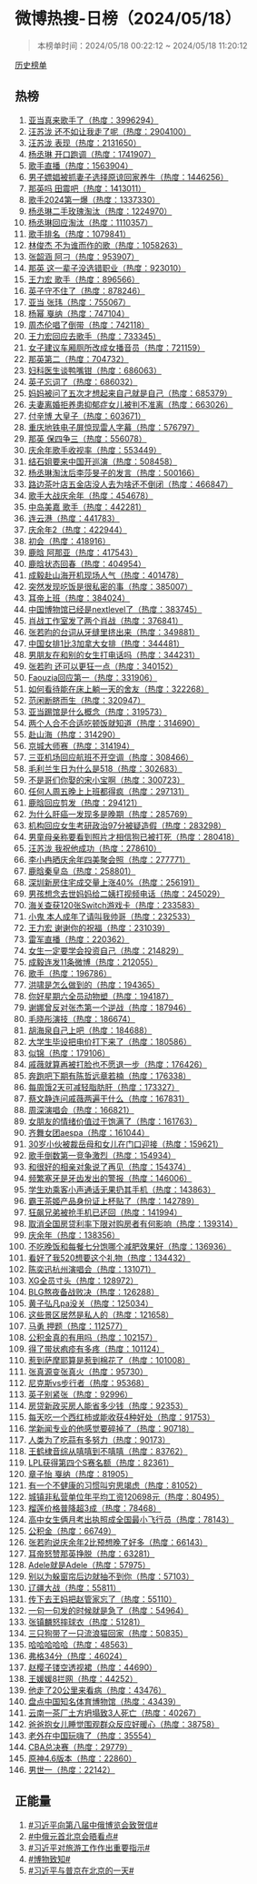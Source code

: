 <h1>
微博热搜-日榜（2024/05/18）
</h1>
<blockquote>
<p>
本榜单时间：2024/05/18 00:22:12 ~ 2024/05/18 11:20:12
</p>
</blockquote>
<p>
<a href="https://github.com/daifee/weibo-hot-search/tree/main/archives/daily">历史榜单</a>
</p>
<h2>
热榜
</h2>
<ol>

<li>
<a href="https://s.weibo.com/weibo?q=%23%E4%BA%9A%E5%BD%93%E7%9C%9F%E6%9D%A5%E6%AD%8C%E6%89%8B%E4%BA%86%23" target="weibo">
亚当真来歌手了（热度：3996294）
</a>
</li>

<li>
<a href="https://s.weibo.com/weibo?q=%23%E6%B1%AA%E8%8B%8F%E6%B3%B7%20%E8%BF%98%E4%B8%8D%E5%A6%82%E8%AE%A9%E6%88%91%E8%B5%B0%E4%BA%86%E5%91%A2%23" target="weibo">
汪苏泷 还不如让我走了呢（热度：2904100）
</a>
</li>

<li>
<a href="https://s.weibo.com/weibo?q=%23%E6%B1%AA%E8%8B%8F%E6%B3%B7%20%E8%A1%A8%E7%8E%B0%23" target="weibo">
汪苏泷 表现（热度：2131650）
</a>
</li>

<li>
<a href="https://s.weibo.com/weibo?q=%23%E6%9D%A8%E4%B8%9E%E7%90%B3%20%E5%BC%80%E5%8F%A3%E8%B7%91%E8%B0%83%23" target="weibo">
杨丞琳 开口跑调（热度：1741907）
</a>
</li>

<li>
<a href="https://s.weibo.com/weibo?q=%23%E6%AD%8C%E6%89%8B%E7%9B%B4%E6%92%AD%23" target="weibo">
歌手直播（热度：1563904）
</a>
</li>

<li>
<a href="https://s.weibo.com/weibo?q=%23%E7%94%B7%E5%AD%90%E5%AB%96%E5%A8%BC%E8%A2%AB%E6%8A%93%E5%A6%BB%E5%AD%90%E9%80%89%E6%8B%A9%E5%8E%9F%E8%B0%85%E5%9B%9E%E5%AE%B6%E5%85%BB%E7%89%9B%23" target="weibo">
男子嫖娼被抓妻子选择原谅回家养牛（热度：1446256）
</a>
</li>

<li>
<a href="https://s.weibo.com/weibo?q=%23%E9%82%A3%E8%8B%B1%E5%90%97%20%E7%94%B0%E9%9C%87%E5%90%A7%23" target="weibo">
那英吗 田震吧（热度：1413011）
</a>
</li>

<li>
<a href="https://s.weibo.com/weibo?q=%23%E6%AD%8C%E6%89%8B2024%E7%AC%AC%E4%B8%80%E7%88%86%23" target="weibo">
歌手2024第一爆（热度：1337330）
</a>
</li>

<li>
<a href="https://s.weibo.com/weibo?q=%23%E6%9D%A8%E4%B8%9E%E7%90%B3%E4%BA%8C%E6%89%8B%E7%8E%AB%E7%91%B0%E6%B7%98%E6%B1%B0%23" target="weibo">
杨丞琳二手玫瑰淘汰（热度：1224970）
</a>
</li>

<li>
<a href="https://s.weibo.com/weibo?q=%23%E6%9D%A8%E4%B8%9E%E7%90%B3%E5%9B%9E%E5%BA%94%E6%B7%98%E6%B1%B0%23" target="weibo">
杨丞琳回应淘汰（热度：1110357）
</a>
</li>

<li>
<a href="https://s.weibo.com/weibo?q=%23%E6%AD%8C%E6%89%8B%E6%8E%92%E5%90%8D%23" target="weibo">
歌手排名（热度：1079841）
</a>
</li>

<li>
<a href="https://s.weibo.com/weibo?q=%23%E6%9E%97%E4%BF%8A%E6%9D%B0%20%E4%B8%8D%E4%B8%BA%E8%B0%81%E8%80%8C%E4%BD%9C%E7%9A%84%E6%AD%8C%23" target="weibo">
林俊杰 不为谁而作的歌（热度：1058263）
</a>
</li>

<li>
<a href="https://s.weibo.com/weibo?q=%23%E5%BC%A0%E9%9F%B6%E6%B6%B5%20%E9%98%BF%E5%88%81%23" target="weibo">
张韶涵 阿刁（热度：953907）
</a>
</li>

<li>
<a href="https://s.weibo.com/weibo?q=%23%E9%82%A3%E8%8B%B1%20%E8%BF%99%E4%B8%80%E8%BE%88%E5%AD%90%E6%B2%A1%E9%80%89%E9%94%99%E8%81%8C%E4%B8%9A%23" target="weibo">
那英 这一辈子没选错职业（热度：923010）
</a>
</li>

<li>
<a href="https://s.weibo.com/weibo?q=%23%E7%8E%8B%E5%8A%9B%E5%AE%8F%20%E6%AD%8C%E6%89%8B%23" target="weibo">
王力宏 歌手（热度：896566）
</a>
</li>

<li>
<a href="https://s.weibo.com/weibo?q=%23%E8%8B%B1%E5%AD%90%E5%AE%88%E4%B8%8D%E4%BD%8F%E4%BA%86%23" target="weibo">
英子守不住了（热度：878246）
</a>
</li>

<li>
<a href="https://s.weibo.com/weibo?q=%23%E4%BA%9A%E5%BD%93%20%E5%BC%A0%E7%8E%AE%23" target="weibo">
亚当 张玮（热度：755067）
</a>
</li>

<li>
<a href="https://s.weibo.com/weibo?q=%23%E6%9D%A8%E5%B9%82%20%E6%88%9B%E7%BA%B3%23" target="weibo">
杨幂 戛纳（热度：747104）
</a>
</li>

<li>
<a href="https://s.weibo.com/weibo?q=%23%E5%91%A8%E6%9D%B0%E4%BC%A6%E5%94%B1%E4%BA%86%E5%80%92%E5%B8%A6%23" target="weibo">
周杰伦唱了倒带（热度：742118）
</a>
</li>

<li>
<a href="https://s.weibo.com/weibo?q=%23%E7%8E%8B%E5%8A%9B%E5%AE%8F%E5%9B%9E%E5%BA%94%E5%8E%BB%E6%AD%8C%E6%89%8B%23" target="weibo">
王力宏回应去歌手（热度：733345）
</a>
</li>

<li>
<a href="https://s.weibo.com/weibo?q=%23%E5%A5%B3%E5%AD%90%E5%BB%BA%E8%AE%AE%E8%BD%A6%E5%8E%A2%E5%8E%95%E6%89%80%E6%94%B9%E6%88%90%E5%A5%B3%E6%92%AD%E9%9F%B3%E5%91%98%23" target="weibo">
女子建议车厢厕所改成女播音员（热度：721159）
</a>
</li>

<li>
<a href="https://s.weibo.com/weibo?q=%23%E9%82%A3%E8%8B%B1%E7%AC%AC%E4%BA%8C%23" target="weibo">
那英第二（热度：704732）
</a>
</li>

<li>
<a href="https://s.weibo.com/weibo?q=%23%E5%A6%87%E7%A7%91%E5%8C%BB%E7%94%9F%E8%B0%88%E9%B8%AD%E5%98%B4%E9%92%B3%23" target="weibo">
妇科医生谈鸭嘴钳（热度：686063）
</a>
</li>

<li>
<a href="https://s.weibo.com/weibo?q=%23%E8%8B%B1%E5%AD%90%E5%BF%98%E8%AF%8D%E4%BA%86%23" target="weibo">
英子忘词了（热度：686032）
</a>
</li>

<li>
<a href="https://s.weibo.com/weibo?q=%23%E5%A6%88%E5%A6%88%E8%A2%AB%E9%97%AE%E4%BA%86%E4%BA%94%E6%AC%A1%E6%89%8D%E6%83%B3%E8%B5%B7%E6%9D%A5%E8%87%AA%E5%B7%B1%E5%B0%B1%E6%98%AF%E8%87%AA%E5%B7%B1%23" target="weibo">
妈妈被问了五次才想起来自己就是自己（热度：685379）
</a>
</li>

<li>
<a href="https://s.weibo.com/weibo?q=%23%E5%A4%AB%E5%A6%BB%E7%A6%BB%E5%A9%9A%E6%8B%92%E5%85%BB%E6%82%A3%E6%8A%91%E9%83%81%E7%97%87%E5%A5%B3%E5%84%BF%E8%A2%AB%E5%88%A4%E4%B8%8D%E5%87%86%E7%A6%BB%23" target="weibo">
夫妻离婚拒养患抑郁症女儿被判不准离（热度：663026）
</a>
</li>

<li>
<a href="https://s.weibo.com/weibo?q=%23%E4%BB%98%E8%BE%9B%E5%8D%9A%20%E5%A4%A7%E7%9A%87%E5%AD%90%23" target="weibo">
付辛博 大皇子（热度：603671）
</a>
</li>

<li>
<a href="https://s.weibo.com/weibo?q=%23%E9%87%8D%E5%BA%86%E5%9C%B0%E9%93%81%E7%94%B5%E5%AD%90%E5%B1%8F%E6%83%8A%E7%8E%B0%E9%9B%B7%E4%BA%BA%E5%AD%97%E5%B9%95%23" target="weibo">
重庆地铁电子屏惊现雷人字幕（热度：576797）
</a>
</li>

<li>
<a href="https://s.weibo.com/weibo?q=%23%E9%82%A3%E8%8B%B1%20%E4%BF%9D%E5%9B%9B%E4%BA%89%E4%B8%89%23" target="weibo">
那英 保四争三（热度：556078）
</a>
</li>

<li>
<a href="https://s.weibo.com/weibo?q=%23%E5%BA%86%E4%BD%99%E5%B9%B4%E6%AD%8C%E6%89%8B%E6%94%B6%E8%A7%86%E7%8E%87%23" target="weibo">
庆余年歌手收视率（热度：553449）
</a>
</li>

<li>
<a href="https://s.weibo.com/weibo?q=%23%E7%BB%93%E7%9F%B3%E5%A7%90%E8%A6%81%E6%9D%A5%E4%B8%AD%E5%9B%BD%E5%BC%80%E5%B7%A1%E6%BC%94%23" target="weibo">
结石姐要来中国开巡演（热度：508458）
</a>
</li>

<li>
<a href="https://s.weibo.com/weibo?q=%23%E6%9D%A8%E4%B8%9E%E7%90%B3%E6%B7%98%E6%B1%B0%E5%90%8E%E6%9D%8E%E8%8E%8E%E6%97%BB%E5%AD%90%E7%9A%84%E5%8F%91%E8%A8%80%23" target="weibo">
杨丞琳淘汰后李莎旻子的发言（热度：500166）
</a>
</li>

<li>
<a href="https://s.weibo.com/weibo?q=%23%E8%B7%AF%E8%BE%B9%E8%8C%B6%E5%8F%B6%E5%BA%97%E4%BA%94%E9%87%91%E5%BA%97%E6%B2%A1%E4%BA%BA%E5%8E%BB%E4%B8%BA%E5%95%A5%E8%BF%98%E4%B8%8D%E5%80%92%E9%97%AD%23" target="weibo">
路边茶叶店五金店没人去为啥还不倒闭（热度：466847）
</a>
</li>

<li>
<a href="https://s.weibo.com/weibo?q=%23%E6%AD%8C%E6%89%8B%E5%A4%A7%E6%88%98%E5%BA%86%E4%BD%99%E5%B9%B4%23" target="weibo">
歌手大战庆余年（热度：454678）
</a>
</li>

<li>
<a href="https://s.weibo.com/weibo?q=%23%E4%B8%AD%E5%B2%9B%E7%BE%8E%E5%98%89%20%E6%AD%8C%E6%89%8B%23" target="weibo">
中岛美嘉 歌手（热度：442281）
</a>
</li>

<li>
<a href="https://s.weibo.com/weibo?q=%23%E8%BF%9E%E4%BA%91%E6%B8%AF%23" target="weibo">
连云港（热度：441783）
</a>
</li>

<li>
<a href="https://s.weibo.com/weibo?q=%23%E5%BA%86%E4%BD%99%E5%B9%B42%23" target="weibo">
庆余年2（热度：422944）
</a>
</li>

<li>
<a href="https://s.weibo.com/weibo?q=%23%E5%88%9D%E4%BC%9A%23" target="weibo">
初会（热度：418916）
</a>
</li>

<li>
<a href="https://s.weibo.com/weibo?q=%23%E9%B9%BF%E6%99%97%20%E9%98%BF%E9%82%A3%E4%BA%9A%23" target="weibo">
鹿晗 阿那亚（热度：417543）
</a>
</li>

<li>
<a href="https://s.weibo.com/weibo?q=%23%E9%B9%BF%E6%99%97%E7%8A%B6%E6%80%81%E5%9B%9E%E6%98%A5%23" target="weibo">
鹿晗状态回春（热度：404954）
</a>
</li>

<li>
<a href="https://s.weibo.com/weibo?q=%23%E6%88%90%E6%AF%85%E8%B5%B4%E5%B1%B1%E6%B5%B7%E5%BC%80%E6%9C%BA%E7%8E%B0%E5%9C%BA%E4%BA%BA%E6%B0%94%23" target="weibo">
成毅赴山海开机现场人气（热度：401478）
</a>
</li>

<li>
<a href="https://s.weibo.com/weibo?q=%23%E7%AA%81%E7%84%B6%E5%8F%91%E7%8E%B0%E5%90%83%E9%A5%AD%E6%98%AF%E5%BE%88%E7%A7%81%E5%AF%86%E7%9A%84%E4%BA%8B%23" target="weibo">
突然发现吃饭是很私密的事（热度：385007）
</a>
</li>

<li>
<a href="https://s.weibo.com/weibo?q=%23%E8%80%B3%E5%B8%9D%E4%B8%8A%E7%8F%AD%23" target="weibo">
耳帝上班（热度：384024）
</a>
</li>

<li>
<a href="https://s.weibo.com/weibo?q=%23%E4%B8%AD%E5%9B%BD%E5%8D%9A%E7%89%A9%E9%A6%86%E5%B7%B2%E7%BB%8F%E6%98%AFnextlevel%E4%BA%86%23" target="weibo">
中国博物馆已经是nextlevel了（热度：383745）
</a>
</li>

<li>
<a href="https://s.weibo.com/weibo?q=%23%E8%82%96%E6%88%98%E5%B7%A5%E4%BD%9C%E5%AE%A4%E5%8F%91%E4%BA%86%E4%B8%A4%E4%B8%AA%E8%82%96%E6%88%98%23" target="weibo">
肖战工作室发了两个肖战（热度：376841）
</a>
</li>

<li>
<a href="https://s.weibo.com/weibo?q=%23%E5%BC%A0%E8%8B%A5%E6%98%80%E7%9A%84%E5%8F%B0%E8%AF%8D%E4%BB%8E%E7%89%99%E7%BC%9D%E9%87%8C%E6%8C%A4%E5%87%BA%E6%9D%A5%23" target="weibo">
张若昀的台词从牙缝里挤出来（热度：349881）
</a>
</li>

<li>
<a href="https://s.weibo.com/weibo?q=%23%E4%B8%AD%E5%9B%BD%E5%A5%B3%E6%8E%921%E6%AF%943%E5%8A%A0%E6%8B%BF%E5%A4%A7%E5%A5%B3%E6%8E%92%23" target="weibo">
中国女排1比3加拿大女排（热度：344481）
</a>
</li>

<li>
<a href="https://s.weibo.com/weibo?q=%23%E7%94%B7%E6%9C%8B%E5%8F%8B%E5%9C%A8%E5%92%8C%E5%88%AB%E7%9A%84%E5%A5%B3%E7%94%9F%E6%89%93%E7%94%B5%E8%AF%9D%E5%90%97%23" target="weibo">
男朋友在和别的女生打电话吗（热度：344231）
</a>
</li>

<li>
<a href="https://s.weibo.com/weibo?q=%23%E5%BC%A0%E8%8B%A5%E6%98%80%20%E8%BF%98%E5%8F%AF%E4%BB%A5%E6%9B%B4%E7%8B%82%E4%B8%80%E7%82%B9%23" target="weibo">
张若昀 还可以更狂一点（热度：340152）
</a>
</li>

<li>
<a href="https://s.weibo.com/weibo?q=%23Faouzia%E5%9B%9E%E5%BA%94%E7%AC%AC%E4%B8%80%23" target="weibo">
Faouzia回应第一（热度：331906）
</a>
</li>

<li>
<a href="https://s.weibo.com/weibo?q=%23%E5%A6%82%E4%BD%95%E7%9C%8B%E5%BE%85%E8%83%BD%E5%9C%A8%E5%BA%8A%E4%B8%8A%E8%BA%BA%E4%B8%80%E5%A4%A9%E7%9A%84%E8%88%8D%E5%8F%8B%23" target="weibo">
如何看待能在床上躺一天的舍友（热度：322268）
</a>
</li>

<li>
<a href="https://s.weibo.com/weibo?q=%23%E8%8C%83%E9%97%B2%E6%96%AD%E8%84%90%E8%80%8C%E7%94%9F%23" target="weibo">
范闲断脐而生（热度：320947）
</a>
</li>

<li>
<a href="https://s.weibo.com/weibo?q=%23%E4%BA%9A%E5%BD%93%E8%B8%A2%E9%A6%86%E6%98%AF%E4%BB%80%E4%B9%88%E6%A6%82%E5%BF%B5%23" target="weibo">
亚当踢馆是什么概念（热度：319573）
</a>
</li>

<li>
<a href="https://s.weibo.com/weibo?q=%23%E4%B8%A4%E4%B8%AA%E4%BA%BA%E5%90%88%E4%B8%8D%E5%90%88%E9%80%82%E5%90%83%E9%A1%BF%E9%A5%AD%E5%B0%B1%E7%9F%A5%E9%81%93%23" target="weibo">
两个人合不合适吃顿饭就知道（热度：314690）
</a>
</li>

<li>
<a href="https://s.weibo.com/weibo?q=%23%E8%B5%B4%E5%B1%B1%E6%B5%B7%23" target="weibo">
赴山海（热度：314290）
</a>
</li>

<li>
<a href="https://s.weibo.com/weibo?q=%23%E4%BA%AC%E5%9F%8E%E5%A4%A7%E5%B8%88%E8%B5%9B%23" target="weibo">
京城大师赛（热度：314194）
</a>
</li>

<li>
<a href="https://s.weibo.com/weibo?q=%23%E4%B8%89%E4%BA%9A%E6%9C%BA%E5%9C%BA%E5%9B%9E%E5%BA%94%E8%88%AA%E7%8F%AD%E4%B8%8D%E5%BC%80%E7%A9%BA%E8%B0%83%23" target="weibo">
三亚机场回应航班不开空调（热度：308466）
</a>
</li>

<li>
<a href="https://s.weibo.com/weibo?q=%23%E6%AF%9B%E5%88%A9%E5%85%B0%E7%94%9F%E6%97%A5%E4%B8%BA%E4%BB%80%E4%B9%88%E6%98%AF518%23" target="weibo">
毛利兰生日为什么是518（热度：302683）
</a>
</li>

<li>
<a href="https://s.weibo.com/weibo?q=%23%E4%B8%8D%E6%98%AF%E5%93%A5%E4%BB%AC%E4%BD%A0%E5%A8%B6%E7%9A%84%E5%AE%8B%E5%B0%8F%E5%AE%9D%E5%95%8A%23" target="weibo">
不是哥们你娶的宋小宝啊（热度：300723）
</a>
</li>

<li>
<a href="https://s.weibo.com/weibo?q=%23%E4%BB%BB%E4%BD%95%E4%BA%BA%E5%91%A8%E4%BA%94%E6%99%9A%E4%B8%8A%E4%B8%8A%E7%8F%AD%E9%83%BD%E5%BE%97%E7%96%AF%23" target="weibo">
任何人周五晚上上班都得疯（热度：297131）
</a>
</li>

<li>
<a href="https://s.weibo.com/weibo?q=%23%E9%B9%BF%E6%99%97%E5%9B%9E%E5%BA%94%E5%89%AA%E5%8F%91%23" target="weibo">
鹿晗回应剪发（热度：294121）
</a>
</li>

<li>
<a href="https://s.weibo.com/weibo?q=%23%E4%B8%BA%E4%BB%80%E4%B9%88%E8%82%9D%E7%99%8C%E4%B8%80%E5%8F%91%E7%8E%B0%E5%A4%9A%E6%98%AF%E6%99%9A%E6%9C%9F%23" target="weibo">
为什么肝癌一发现多是晚期（热度：285769）
</a>
</li>

<li>
<a href="https://s.weibo.com/weibo?q=%23%E6%9C%BA%E6%9E%84%E5%9B%9E%E5%BA%94%E5%A5%B3%E7%94%9F%E8%80%83%E7%A0%94%E6%94%BF%E6%B2%BB97%E5%88%86%E8%A2%AB%E7%96%91%E9%80%A0%E5%81%87%23" target="weibo">
机构回应女生考研政治97分被疑造假（热度：283298）
</a>
</li>

<li>
<a href="https://s.weibo.com/weibo?q=%23%E7%94%B7%E7%AB%A5%E6%AF%8D%E4%BA%B2%E7%A7%B0%E8%A6%81%E7%9C%8B%E5%88%B0%E7%85%A7%E7%89%87%E6%89%8D%E7%9B%B8%E4%BF%A1%E7%8B%97%E5%B7%B2%E8%A2%AB%E6%89%93%E6%AD%BB%23" target="weibo">
男童母亲称要看到照片才相信狗已被打死（热度：280418）
</a>
</li>

<li>
<a href="https://s.weibo.com/weibo?q=%23%E6%B1%AA%E8%8B%8F%E6%B3%B7%20%E6%88%91%E7%A5%9D%E4%BB%96%E6%88%90%E5%8A%9F%23" target="weibo">
汪苏泷 我祝他成功（热度：278610）
</a>
</li>

<li>
<a href="https://s.weibo.com/weibo?q=%23%E6%9D%8E%E5%B0%8F%E5%86%89%E6%99%92%E5%BA%86%E4%BD%99%E5%B9%B4%E5%9B%9B%E7%BE%8E%E8%81%9A%E4%BC%9A%E7%85%A7%23" target="weibo">
李小冉晒庆余年四美聚会照（热度：277771）
</a>
</li>

<li>
<a href="https://s.weibo.com/weibo?q=%23%E9%B9%BF%E6%99%97%E7%A7%A6%E7%9A%87%E5%B2%9B%23" target="weibo">
鹿晗秦皇岛（热度：258801）
</a>
</li>

<li>
<a href="https://s.weibo.com/weibo?q=%23%E6%B7%B1%E5%9C%B3%E6%96%B0%E6%88%BF%E4%BD%8F%E5%AE%85%E6%88%90%E4%BA%A4%E9%87%8F%E4%B8%8A%E6%B6%A840%25%23" target="weibo">
深圳新房住宅成交量上涨40%（热度：256191）
</a>
</li>

<li>
<a href="https://s.weibo.com/weibo?q=%23%E7%94%B7%E5%AD%A9%E6%83%B3%E5%BF%B5%E5%8E%BB%E4%B8%96%E5%A6%88%E5%A6%88%E7%BB%99%E4%BA%8C%E5%A7%A8%E6%89%93%E8%A7%86%E9%A2%91%E7%94%B5%E8%AF%9D%23" target="weibo">
男孩想念去世妈妈给二姨打视频电话（热度：245029）
</a>
</li>

<li>
<a href="https://s.weibo.com/weibo?q=%23%E6%B5%B7%E5%85%B3%E6%9F%A5%E8%8E%B7120%E5%BC%A0Switch%E6%B8%B8%E6%88%8F%E5%8D%A1%23" target="weibo">
海关查获120张Switch游戏卡（热度：233583）
</a>
</li>

<li>
<a href="https://s.weibo.com/weibo?q=%23%E5%B0%8F%E9%AC%BC%20%E6%9C%AC%E4%BA%BA%E6%88%90%E5%B9%B4%E4%BA%86%E8%AF%B7%E5%8F%AB%E6%88%91%E5%B8%85%E5%93%A5%23" target="weibo">
小鬼 本人成年了请叫我帅哥（热度：232533）
</a>
</li>

<li>
<a href="https://s.weibo.com/weibo?q=%23%E7%8E%8B%E5%8A%9B%E5%AE%8F%20%E8%B0%A2%E8%B0%A2%E4%BD%A0%E7%9A%84%E7%A5%9D%E7%A6%8F%23" target="weibo">
王力宏 谢谢你的祝福（热度：231039）
</a>
</li>

<li>
<a href="https://s.weibo.com/weibo?q=%23%E9%9B%B7%E5%86%9B%E7%9B%B4%E6%92%AD%23" target="weibo">
雷军直播（热度：220362）
</a>
</li>

<li>
<a href="https://s.weibo.com/weibo?q=%23%E5%A5%B3%E7%94%9F%E4%B8%80%E5%AE%9A%E8%A6%81%E5%AD%A6%E4%BC%9A%E6%8A%95%E8%B5%84%E8%87%AA%E5%B7%B1%23" target="weibo">
女生一定要学会投资自己（热度：214829）
</a>
</li>

<li>
<a href="https://s.weibo.com/weibo?q=%23%E6%88%90%E6%AF%85%E8%BF%9E%E5%8F%9111%E6%9D%A1%E5%BE%AE%E5%8D%9A%23" target="weibo">
成毅连发11条微博（热度：212055）
</a>
</li>

<li>
<a href="https://s.weibo.com/weibo?q=%23%E6%AD%8C%E6%89%8B%23" target="weibo">
歌手（热度：196786）
</a>
</li>

<li>
<a href="https://s.weibo.com/weibo?q=%23%E6%B4%AA%E5%95%B8%E6%98%AF%E6%80%8E%E4%B9%88%E5%81%9A%E5%88%B0%E7%9A%84%23" target="weibo">
洪啸是怎么做到的（热度：194365）
</a>
</li>

<li>
<a href="https://s.weibo.com/weibo?q=%23%E4%BD%A0%E5%A5%BD%E6%98%9F%E6%9C%9F%E5%85%AD%E5%85%A8%E5%91%98%E5%8A%A8%E7%89%A9%E5%A1%91%23" target="weibo">
你好星期六全员动物塑（热度：194187）
</a>
</li>

<li>
<a href="https://s.weibo.com/weibo?q=%23%E8%B0%A2%E5%A8%9C%E6%9B%BE%E5%8F%8D%E5%AF%B9%E5%BC%A0%E6%9D%B0%E7%AC%AC%E4%B8%80%E4%B8%AA%E9%80%86%E6%88%98%23" target="weibo">
谢娜曾反对张杰第一个逆战（热度：187946）
</a>
</li>

<li>
<a href="https://s.weibo.com/weibo?q=%23%E6%AF%9B%E6%99%93%E5%BD%A4%E6%BC%94%E6%8A%80%23" target="weibo">
毛晓彤演技（热度：186674）
</a>
</li>

<li>
<a href="https://s.weibo.com/weibo?q=%23%E8%83%A1%E6%B5%B7%E6%B3%89%E8%87%AA%E5%B7%B1%E4%B8%8A%E5%90%A7%23" target="weibo">
胡海泉自己上吧（热度：184688）
</a>
</li>

<li>
<a href="https://s.weibo.com/weibo?q=%23%E5%A4%A7%E5%AD%A6%E7%94%9F%E6%AF%95%E8%AE%BE%E6%8A%8A%E7%94%B5%E4%BB%B7%E6%89%93%E4%B8%8B%E6%9D%A5%E4%BA%86%23" target="weibo">
大学生毕设把电价打下来了（热度：180586）
</a>
</li>

<li>
<a href="https://s.weibo.com/weibo?q=%23%E4%BC%BC%E9%94%A6%23" target="weibo">
似锦（热度：179106）
</a>
</li>

<li>
<a href="https://s.weibo.com/weibo?q=%23%E6%88%9A%E8%96%87%E5%B0%B1%E7%AE%97%E5%86%8D%E8%A2%AB%E6%89%93%E8%84%B8%E4%B9%9F%E4%B8%8D%E6%84%BF%E9%80%80%E4%B8%80%E6%AD%A5%23" target="weibo">
戚薇就算再被打脸也不愿退一步（热度：176426）
</a>
</li>

<li>
<a href="https://s.weibo.com/weibo?q=%23%E5%A5%94%E8%B7%91%E5%90%A7%E4%B8%8B%E6%9C%9F%E6%9C%89%E9%99%88%E5%93%B2%E8%BF%9C%E7%AB%A0%E8%8B%A5%E6%A5%A0%23" target="weibo">
奔跑吧下期有陈哲远章若楠（热度：176338）
</a>
</li>

<li>
<a href="https://s.weibo.com/weibo?q=%23%E6%AF%8F%E5%91%A8%E9%A5%BF2%E5%A4%A9%E5%8F%AF%E5%87%8F%E8%BD%BB%E8%84%82%E8%82%AA%E8%82%9D%23" target="weibo">
每周饿2天可减轻脂肪肝（热度：173327）
</a>
</li>

<li>
<a href="https://s.weibo.com/weibo?q=%23%E8%94%A1%E6%96%87%E9%9D%99%E8%BF%9E%E9%97%AE%E6%88%9A%E8%96%87%E4%B8%A4%E9%81%8D%E5%B9%B2%E4%BB%80%E4%B9%88%23" target="weibo">
蔡文静连问戚薇两遍干什么（热度：167831）
</a>
</li>

<li>
<a href="https://s.weibo.com/weibo?q=%23%E5%91%A8%E6%B7%B1%E6%BC%94%E5%94%B1%E4%BC%9A%23" target="weibo">
周深演唱会（热度：166821）
</a>
</li>

<li>
<a href="https://s.weibo.com/weibo?q=%23%E5%A5%B3%E6%9C%8B%E5%8F%8B%E7%9A%84%E6%83%85%E7%BB%AA%E4%BB%B7%E5%80%BC%E8%BF%87%E4%BA%8E%E9%A5%B1%E6%BB%A1%E4%BA%86%23" target="weibo">
女朋友的情绪价值过于饱满了（热度：161763）
</a>
</li>

<li>
<a href="https://s.weibo.com/weibo?q=%23%E9%BD%90%E8%88%9E%E5%A5%B3%E5%9B%A2aespa%23" target="weibo">
齐舞女团aespa（热度：161044）
</a>
</li>

<li>
<a href="https://s.weibo.com/weibo?q=%2330%E5%B2%81%E5%B0%8F%E4%BC%99%E8%A2%AB%E8%A3%81%E5%B2%B3%E6%AF%8D%E5%92%8C%E5%A5%B3%E5%84%BF%E5%9C%A8%E9%97%A8%E5%8F%A3%E8%BF%8E%E6%8E%A5%23" target="weibo">
30岁小伙被裁岳母和女儿在门口迎接（热度：159621）
</a>
</li>

<li>
<a href="https://s.weibo.com/weibo?q=%23%E6%AD%8C%E6%89%8B%E5%80%92%E6%95%B0%E7%AC%AC%E4%B8%80%E7%AB%9E%E4%BA%89%E6%BF%80%E7%83%88%23" target="weibo">
歌手倒数第一竞争激烈（热度：154934）
</a>
</li>

<li>
<a href="https://s.weibo.com/weibo?q=%23%E5%92%8C%E5%BE%88%E5%A5%BD%E7%9A%84%E7%9B%B8%E4%BA%B2%E5%AF%B9%E8%B1%A1%E8%AF%B4%E4%BA%86%E5%86%8D%E8%A7%81%23" target="weibo">
和很好的相亲对象说了再见（热度：154374）
</a>
</li>

<li>
<a href="https://s.weibo.com/weibo?q=%23%E9%A2%91%E7%B9%81%E5%A1%9E%E7%89%99%E6%98%AF%E7%89%99%E9%BD%BF%E5%8F%91%E5%87%BA%E7%9A%84%E8%AD%A6%E6%8A%A5%23" target="weibo">
频繁塞牙是牙齿发出的警报（热度：146006）
</a>
</li>

<li>
<a href="https://s.weibo.com/weibo?q=%23%E5%AD%A6%E7%94%9F%E5%8A%9D%E4%B9%98%E5%AE%A2%E5%B0%8F%E5%A3%B0%E9%80%9A%E8%AF%9D%E6%97%A0%E6%9E%9C%E6%89%94%E5%85%B6%E6%89%8B%E6%9C%BA%23" target="weibo">
学生劝乘客小声通话无果扔其手机（热度：143863）
</a>
</li>

<li>
<a href="https://s.weibo.com/weibo?q=%23%E9%9C%B8%E7%8E%8B%E8%8C%B6%E5%A7%AC%E4%BA%A7%E5%93%81%E8%BA%AB%E4%BB%BD%E8%AF%81%E4%B8%8A%E6%9D%AF%E8%B4%B4%E4%BA%86%23" target="weibo">
霸王茶姬产品身份证上杯贴了（热度：142789）
</a>
</li>

<li>
<a href="https://s.weibo.com/weibo?q=%23%E7%8B%82%E9%A3%99%E5%85%84%E5%BC%9F%E8%A2%AB%E6%8A%A2%E6%89%8B%E6%9C%BA%E5%B7%B2%E8%BF%98%E5%9B%9E%23" target="weibo">
狂飙兄弟被抢手机已还回（热度：141994）
</a>
</li>

<li>
<a href="https://s.weibo.com/weibo?q=%23%E5%8F%96%E6%B6%88%E5%85%A8%E5%9B%BD%E6%88%BF%E8%B4%B7%E5%88%A9%E7%8E%87%E4%B8%8B%E9%99%90%E5%AF%B9%E8%B4%AD%E6%88%BF%E8%80%85%E6%9C%89%E4%BD%95%E5%BD%B1%E5%93%8D%23" target="weibo">
取消全国房贷利率下限对购房者有何影响（热度：139314）
</a>
</li>

<li>
<a href="https://s.weibo.com/weibo?q=%23%E5%BA%86%E4%BD%99%E5%B9%B4%23" target="weibo">
庆余年（热度：138356）
</a>
</li>

<li>
<a href="https://s.weibo.com/weibo?q=%23%E4%B8%8D%E5%90%83%E6%99%9A%E9%A5%AD%E5%92%8C%E6%AF%8F%E9%A4%90%E4%B8%83%E5%88%86%E9%A5%B1%E5%93%AA%E4%B8%AA%E5%87%8F%E8%82%A5%E6%95%88%E6%9E%9C%E5%A5%BD%23" target="weibo">
不吃晚饭和每餐七分饱哪个减肥效果好（热度：136936）
</a>
</li>

<li>
<a href="https://s.weibo.com/weibo?q=%23%E7%9C%8B%E5%A5%BD%E4%BA%86%E6%88%91520%E6%83%B3%E8%A6%81%E8%BF%99%E4%B8%AA%E7%A4%BC%E7%89%A9%23" target="weibo">
看好了我520想要这个礼物（热度：134432）
</a>
</li>

<li>
<a href="https://s.weibo.com/weibo?q=%23%E9%99%88%E5%A5%95%E8%BF%85%E6%9D%AD%E5%B7%9E%E6%BC%94%E5%94%B1%E4%BC%9A%23" target="weibo">
陈奕迅杭州演唱会（热度：131071）
</a>
</li>

<li>
<a href="https://s.weibo.com/weibo?q=%23XG%E5%85%A8%E5%91%98%E5%AF%B8%E5%A4%B4%23" target="weibo">
XG全员寸头（热度：128972）
</a>
</li>

<li>
<a href="https://s.weibo.com/weibo?q=%23BLG%E7%86%AC%E5%A4%9C%E5%A4%87%E6%88%98%E8%B4%A5%E5%86%B3%23" target="weibo">
BLG熬夜备战败决（热度：126288）
</a>
</li>

<li>
<a href="https://s.weibo.com/weibo?q=%23%E9%BB%84%E5%AD%90%E5%BC%98%E5%87%A1pa%E6%B2%A1%E5%85%B3%23" target="weibo">
黄子弘凡pa没关（热度：125034）
</a>
</li>

<li>
<a href="https://s.weibo.com/weibo?q=%23%E8%BF%99%E4%BA%9B%E6%99%AF%E5%8C%BA%E5%B1%85%E7%84%B6%E6%98%AF%E7%A7%81%E4%BA%BA%E7%9A%84%23" target="weibo">
这些景区居然是私人的（热度：121658）
</a>
</li>

<li>
<a href="https://s.weibo.com/weibo?q=%23%E9%A9%AC%E5%8B%87%20%E6%8A%BC%E9%A2%98%23" target="weibo">
马勇 押题（热度：112577）
</a>
</li>

<li>
<a href="https://s.weibo.com/weibo?q=%23%E5%85%AC%E7%A7%AF%E9%87%91%E7%9C%9F%E7%9A%84%E6%9C%89%E7%94%A8%E5%90%97%23" target="weibo">
公积金真的有用吗（热度：102157）
</a>
</li>

<li>
<a href="https://s.weibo.com/weibo?q=%23%E5%BE%97%E4%BA%86%E5%B8%A6%E7%8A%B6%E7%96%B1%E7%96%B9%E6%9C%89%E5%A4%9A%E7%96%BC%23" target="weibo">
得了带状疱疹有多疼（热度：101124）
</a>
</li>

<li>
<a href="https://s.weibo.com/weibo?q=%23%E6%83%B9%E5%88%B0%E8%90%A8%E6%91%A9%E8%80%B6%E7%AE%97%E6%98%AF%E6%83%B9%E5%88%B0%E6%A3%89%E8%8A%B1%E4%BA%86%23" target="weibo">
惹到萨摩耶算是惹到棉花了（热度：101008）
</a>
</li>

<li>
<a href="https://s.weibo.com/weibo?q=%23%E5%BC%A0%E7%9C%9F%E6%BA%90%E5%8F%98%E5%BC%A0%E7%9C%9F%E7%81%AB%23" target="weibo">
张真源变张真火（热度：95730）
</a>
</li>

<li>
<a href="https://s.weibo.com/weibo?q=%23%E5%B0%BC%E5%85%8B%E6%96%AFvs%E6%AD%A5%E8%A1%8C%E8%80%85%23" target="weibo">
尼克斯vs步行者（热度：95368）
</a>
</li>

<li>
<a href="https://s.weibo.com/weibo?q=%23%E8%8B%B1%E5%AD%90%E5%88%AB%E7%B4%A7%E5%BC%A0%23" target="weibo">
英子别紧张（热度：92996）
</a>
</li>

<li>
<a href="https://s.weibo.com/weibo?q=%23%E6%88%BF%E8%B4%B7%E6%96%B0%E6%94%BF%E4%B9%B0%E6%88%BF%E4%BA%BA%E8%83%BD%E7%9C%81%E5%A4%9A%E5%B0%91%E9%92%B1%23" target="weibo">
房贷新政买房人能省多少钱（热度：92353）
</a>
</li>

<li>
<a href="https://s.weibo.com/weibo?q=%23%E6%AF%8F%E5%A4%A9%E5%90%83%E4%B8%80%E4%B8%AA%E8%A5%BF%E7%BA%A2%E6%9F%BF%E6%88%96%E8%83%BD%E6%94%B6%E8%8E%B74%E7%A7%8D%E5%A5%BD%E5%A4%84%23" target="weibo">
每天吃一个西红柿或能收获4种好处（热度：91753）
</a>
</li>

<li>
<a href="https://s.weibo.com/weibo?q=%23%E5%AD%A6%E6%96%B0%E9%97%BB%E4%B8%93%E4%B8%9A%E7%9A%84%E4%BB%96%E6%84%9F%E8%A7%89%E8%A6%81%E7%A2%8E%E6%8E%89%E4%BA%86%23" target="weibo">
学新闻专业的他感觉要碎掉了（热度：90718）
</a>
</li>

<li>
<a href="https://s.weibo.com/weibo?q=%23%E4%BA%BA%E7%B1%BB%E4%B8%BA%E4%BA%86%E5%90%83%E8%92%9C%E6%9C%89%E5%A4%9A%E5%8A%AA%E5%8A%9B%23" target="weibo">
人类为了吃蒜有多努力（热度：90173）
</a>
</li>

<li>
<a href="https://s.weibo.com/weibo?q=%23%E7%8E%8B%E9%B9%A4%E6%A3%A3%E9%9F%B3%E7%BB%BC%E4%BB%8E%E5%98%BB%E5%98%BB%E5%88%B0%E4%B8%8D%E5%98%BB%E5%98%BB%23" target="weibo">
王鹤棣音综从嘻嘻到不嘻嘻（热度：83762）
</a>
</li>

<li>
<a href="https://s.weibo.com/weibo?q=%23LPL%E8%8E%B7%E5%BE%97%E7%AC%AC%E5%9B%9B%E4%B8%AAS%E8%B5%9B%E5%90%8D%E9%A2%9D%23" target="weibo">
LPL获得第四个S赛名额（热度：82361）
</a>
</li>

<li>
<a href="https://s.weibo.com/weibo?q=%23%E7%AB%A0%E5%AD%90%E6%80%A1%20%E6%88%9B%E7%BA%B3%23" target="weibo">
章子怡 戛纳（热度：81905）
</a>
</li>

<li>
<a href="https://s.weibo.com/weibo?q=%23%E6%9C%89%E4%B8%80%E4%B8%AA%E4%B8%8D%E5%81%A5%E5%BA%B7%E7%9A%84%E4%B9%A0%E6%83%AF%E5%8F%AB%E7%A9%B7%E6%80%9D%E7%AB%AD%E8%99%91%23" target="weibo">
有一个不健康的习惯叫穷思竭虑（热度：81052）
</a>
</li>

<li>
<a href="https://s.weibo.com/weibo?q=%23%E5%9F%8E%E9%95%87%E9%9D%9E%E7%A7%81%E8%90%A5%E5%8D%95%E4%BD%8D%E5%B9%B4%E5%B9%B3%E5%9D%87%E5%B7%A5%E8%B5%84120698%E5%85%83%23" target="weibo">
城镇非私营单位年平均工资120698元（热度：80495）
</a>
</li>

<li>
<a href="https://s.weibo.com/weibo?q=%23%E6%A6%B4%E8%8E%B2%E4%BB%B7%E6%A0%BC%E6%99%AE%E9%99%8D%E8%B6%853%E6%88%90%23" target="weibo">
榴莲价格普降超3成（热度：78468）
</a>
</li>

<li>
<a href="https://s.weibo.com/weibo?q=%23%E9%AB%98%E4%B8%AD%E5%A5%B3%E7%94%9F%E4%BF%A9%E6%9C%88%E8%80%83%E5%87%BA%E6%89%A7%E7%85%A7%E6%88%90%E5%85%A8%E5%9B%BD%E6%9C%80%E5%B0%8F%E9%A3%9E%E8%A1%8C%E5%91%98%23" target="weibo">
高中女生俩月考出执照成全国最小飞行员（热度：78143）
</a>
</li>

<li>
<a href="https://s.weibo.com/weibo?q=%23%E5%85%AC%E7%A7%AF%E9%87%91%23" target="weibo">
公积金（热度：66749）
</a>
</li>

<li>
<a href="https://s.weibo.com/weibo?q=%23%E5%BC%A0%E8%8B%A5%E6%98%80%E8%AF%B4%E5%BA%86%E4%BD%99%E5%B9%B42%E6%AF%94%E9%A2%84%E6%83%B3%E6%99%9A%E4%BA%86%E5%A5%BD%E5%A4%9A%23" target="weibo">
张若昀说庆余年2比预想晚了好多（热度：66143）
</a>
</li>

<li>
<a href="https://s.weibo.com/weibo?q=%23%E8%80%B3%E5%B8%9D%E6%80%92%E8%B5%9E%E9%82%A3%E8%8B%B1%E6%8C%A3%E8%84%B1%23" target="weibo">
耳帝怒赞那英挣脱（热度：63281）
</a>
</li>

<li>
<a href="https://s.weibo.com/weibo?q=%23Adele%E5%B0%B1%E6%98%AFAdele%23" target="weibo">
Adele就是Adele（热度：57975）
</a>
</li>

<li>
<a href="https://s.weibo.com/weibo?q=%23%E5%88%AB%E4%BB%A5%E4%B8%BA%E8%BA%B2%E7%AA%97%E5%B8%98%E5%90%8E%E8%BE%B9%E5%B0%B1%E6%8A%BD%E4%B8%8D%E5%88%B0%E4%BD%A0%23" target="weibo">
别以为躲窗帘后边就抽不到你（热度：57103）
</a>
</li>

<li>
<a href="https://s.weibo.com/weibo?q=%23%E8%BE%BD%E7%96%86%E5%A4%A7%E6%88%98%23" target="weibo">
辽疆大战（热度：55811）
</a>
</li>

<li>
<a href="https://s.weibo.com/weibo?q=%23%E4%BC%A0%E4%B8%8B%E5%8E%BB%E7%8E%8B%E5%A6%88%E6%8A%8A%E8%B5%B5%E7%AE%A1%E5%AE%B6%E5%BF%98%E4%BA%86%23" target="weibo">
传下去王妈把赵管家忘了（热度：55110）
</a>
</li>

<li>
<a href="https://s.weibo.com/weibo?q=%23%E4%B8%80%E5%8F%A5%E4%B8%80%E5%8F%A5%E5%8F%91%E7%9A%84%E6%97%B6%E5%80%99%E5%B0%B1%E6%98%AF%E6%80%A5%E4%BA%86%23" target="weibo">
一句一句发的时候就是急了（热度：54964）
</a>
</li>

<li>
<a href="https://s.weibo.com/weibo?q=%23%E5%BC%A0%E9%95%87%E9%BA%9F%E6%80%92%E6%91%94%E7%90%83%E8%A1%A3%23" target="weibo">
张镇麟怒摔球衣（热度：51281）
</a>
</li>

<li>
<a href="https://s.weibo.com/weibo?q=%23%E4%B8%89%E5%8F%AA%E7%8B%97%E5%B8%A6%E4%BA%86%E4%B8%80%E5%8F%AA%E6%B5%81%E6%B5%AA%E7%8C%AB%E5%9B%9E%E5%AE%B6%23" target="weibo">
三只狗带了一只流浪猫回家（热度：50835）
</a>
</li>

<li>
<a href="https://s.weibo.com/weibo?q=%23%E5%93%88%E5%93%88%E5%93%88%E5%93%88%E5%93%88%23" target="weibo">
哈哈哈哈哈（热度：48563）
</a>
</li>

<li>
<a href="https://s.weibo.com/weibo?q=%23%E5%BC%97%E6%A0%BC34%E5%88%86%23" target="weibo">
弗格34分（热度：46024）
</a>
</li>

<li>
<a href="https://s.weibo.com/weibo?q=%23%E8%B5%B5%E6%A8%B1%E5%AD%90%E9%95%82%E7%A9%BA%E9%80%8F%E8%A7%86%E8%A3%99%23" target="weibo">
赵樱子镂空透视裙（热度：44690）
</a>
</li>

<li>
<a href="https://s.weibo.com/weibo?q=%23%E7%8E%8B%E5%AA%9B%E5%AA%9B8%E6%8B%A6%E7%BD%91%23" target="weibo">
王媛媛8拦网（热度：44252）
</a>
</li>

<li>
<a href="https://s.weibo.com/weibo?q=%23%E4%BB%96%E8%B5%B0%E4%BA%8620%E5%85%AC%E9%87%8C%E6%9D%A5%E7%9C%8B%E7%97%85%23" target="weibo">
他走了20公里来看病（热度：43476）
</a>
</li>

<li>
<a href="https://s.weibo.com/weibo?q=%23%E7%9B%98%E7%82%B9%E4%B8%AD%E5%9B%BD%E7%9F%A5%E5%90%8D%E4%BD%93%E8%82%B2%E5%8D%9A%E7%89%A9%E9%A6%86%23" target="weibo">
盘点中国知名体育博物馆（热度：43439）
</a>
</li>

<li>
<a href="https://s.weibo.com/weibo?q=%23%E4%BA%91%E5%8D%97%E4%B8%80%E8%8C%B6%E5%8E%82%E5%9C%9F%E6%96%B9%E5%9D%8D%E5%A1%8C%E8%87%B43%E4%BA%BA%E6%AD%BB%E4%BA%A1%23" target="weibo">
云南一茶厂土方坍塌致3人死亡（热度：40267）
</a>
</li>

<li>
<a href="https://s.weibo.com/weibo?q=%23%E7%88%B8%E7%88%B8%E6%8A%B1%E5%A5%B3%E5%84%BF%E7%9D%A1%E8%A7%89%E5%9B%B4%E8%A7%82%E7%BE%A4%E4%BC%97%E5%8F%8D%E5%BA%94%E5%A5%BD%E6%9A%96%E5%BF%83%23" target="weibo">
爸爸抱女儿睡觉围观群众反应好暖心（热度：38758）
</a>
</li>

<li>
<a href="https://s.weibo.com/weibo?q=%23%E8%80%81%E5%A4%96%E5%9C%A8%E4%B8%AD%E5%9B%BD%E7%8E%A9%E5%97%A8%E4%BA%86%23" target="weibo">
老外在中国玩嗨了（热度：35554）
</a>
</li>

<li>
<a href="https://s.weibo.com/weibo?q=%23CBA%E6%80%BB%E5%86%B3%E8%B5%9B%23" target="weibo">
CBA总决赛（热度：29779）
</a>
</li>

<li>
<a href="https://s.weibo.com/weibo?q=%23%E5%8E%9F%E7%A5%9E4.6%E7%89%88%E6%9C%AC%23" target="weibo">
原神4.6版本（热度：22860）
</a>
</li>

<li>
<a href="https://s.weibo.com/weibo?q=%23%E7%94%B7%E4%B8%96%E4%B8%80%23" target="weibo">
男世一（热度：22142）
</a>
</li>

</ol>
<h2>
正能量
</h2>
<ol>

<li>
<a href="https://s.weibo.com/weibo?q=%23%23%E4%B9%A0%E8%BF%91%E5%B9%B3%E5%90%91%E7%AC%AC%E5%85%AB%E5%B1%8A%E4%B8%AD%E4%BF%84%E5%8D%9A%E8%A7%88%E4%BC%9A%E8%87%B4%E8%B4%BA%E4%BF%A1%23%23" target="weibo">
#习近平向第八届中俄博览会致贺信#
</a>
</li>

<li>
<a href="https://s.weibo.com/weibo?q=%23%23%E4%B8%AD%E4%BF%84%E5%85%83%E9%A6%96%E5%8C%97%E4%BA%AC%E4%BC%9A%E6%99%A4%E7%9C%8B%E7%82%B9%23%23" target="weibo">
#中俄元首北京会晤看点#
</a>
</li>

<li>
<a href="https://s.weibo.com/weibo?q=%23%23%E4%B9%A0%E8%BF%91%E5%B9%B3%E5%AF%B9%E6%97%85%E6%B8%B8%E5%B7%A5%E4%BD%9C%E4%BD%9C%E5%87%BA%E9%87%8D%E8%A6%81%E6%8C%87%E7%A4%BA%23%23" target="weibo">
#习近平对旅游工作作出重要指示#
</a>
</li>

<li>
<a href="https://s.weibo.com/weibo?q=%23%23%E5%8D%9A%E7%89%A9%E8%87%B4%E7%9F%A5%23%23" target="weibo">
#博物致知#
</a>
</li>

<li>
<a href="https://s.weibo.com/weibo?q=%23%23%E4%B9%A0%E8%BF%91%E5%B9%B3%E4%B8%8E%E6%99%AE%E4%BA%AC%E5%9C%A8%E5%8C%97%E4%BA%AC%E7%9A%84%E4%B8%80%E5%A4%A9%23%23" target="weibo">
#习近平与普京在北京的一天#
</a>
</li>

</ol>